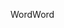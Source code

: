 <span data-ttu-id="6fac1-101">Word</span><span class="sxs-lookup"><span data-stu-id="6fac1-101">Word</span></span>